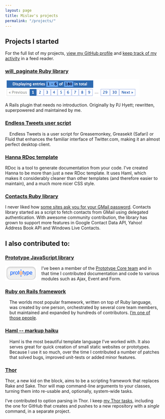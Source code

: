 ```yaml
---
layout: page
title: Mislav's projects
permalink: "/projects/"
---
```


## Projects I started

For the full list of my projects, [view my GitHub profile][1] and [keep track of my activity][2] in a feed reader.

### [will_paginate Ruby library][3]

[![will_paginate rendering screenshot, Digg-style](/page_attachments/0000/0045/will_paginate-digg-style.png)][3]

A Rails plugin that needs no introduction. Originally by PJ Hyett; rewritten, superpowered and maintained by me.

### [Endless Tweets user script][4]

<img src="http://assets0.twitter.com/images/twitter_logo_125x29.png" alt="" style="float:left; margin:0 1em 1em 0" /> Endless Tweets is a user script for Greasemonkey, Greasekit (Safari) or Fluid that enhances the familiar interface of Twitter.com, making it an almost perfect desktop client.

### [Hanna RDoc template][10]

RDoc is a tool to generate documentation from your code. I’ve created Hanna to be more than just a new RDoc template. It uses Haml, which makes it considerably cleaner than other templates (and therefore easier to maintain), and a much more nicer CSS style.

### [Contacts Ruby library][13]

I never liked how [some sites ask you for your GMail password][14]. Contacts library started as a script to fetch contacts from GMail using delegated authentication. With awesome community contribution, the library has grown to support more features in Google Contact Data API, Yahoo! Address Book API and Windows Live Contacts.

## I also contributed to:

### [Prototype JavaScript library][5]

<img src="/page_attachments/0000/0047/prototype.png" alt="" style="float:left; margin:0 1em 1em 0" /> I’ve been a member of the [Prototype Core team][6] and in that time I contributed documentation and code to various modules such as Ajax, Event and Form.

### [Ruby on Rails framework][7]

<img src="http://www.rubyonrails.org/images/rails.png" height="50px" alt="" style="float:left; margin:0 1em .5em 0" /> The worlds most popular framework, written on top of Ruby language, was created by one person, orchestrated by several core team members, but maintained and expanded by hundreds of contributors. [I’m one of those people][8].

### [Haml -- markup haiku][9]

<img src="http://haml-lang.com/images/haml.gif" height="70px" alt="" style="float:left; margin:0 1em .5em 0" /> Haml is the most beautiful template language I’ve worked with. It also serves great for quick creation of small static websites or prototypes. Because I use it so much, over the time I contributed a number of patches that solved bugs, improved unit-tests or added minor features.

### [Thor][11]

Thor, a new kid on the block, aims to be a scripting framework that replaces Rake and Sake. Thor will map command-line arguments to your classes, turning them into re-usable and, optionally, system-wide tasks.

I’ve contributed to option parsing in Thor. I keep [my Thor tasks][12], including the one for GitHub that creates and pushes to a new repository with a _single_ command, in a separate project.


[1]: http://github.com/mislav  "Mislav on GitHub"
[2]: http://github.com/mislav.atom  "Mislav's activity on GitHub"
[3]: http://github.com/mislav/will_paginate/wikis
[4]: http://mislav.uniqpath.com/user-scripts/endless-tweets/
[5]: http://prototypejs.org
[6]: http://prototypejs.org/core
[7]: http://www.rubyonrails.org
[8]: http://workingwithrails.com/hackfest/14-monthly-august-2-7  "Working With Rails Hackfest: August 2007"
[9]: http://haml-lang.com/
[10]: http://github.com/mislav/hanna/wikis
[11]: http://github.com/wycats/thor/tree/master
[12]: http://github.com/mislav/thor-tasks/tree/master
[13]: http://github.com/mislav/contacts/tree/master
[14]: http://adactio.com/journal/1357
